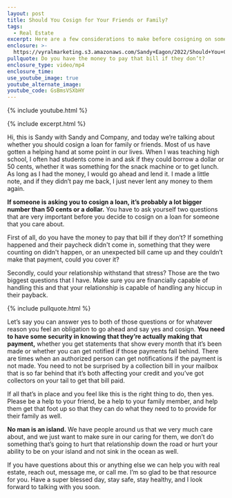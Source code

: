 ```yaml
---
layout: post
title: Should You Cosign for Your Friends or Family?
tags:
  - Real Estate
excerpt: Here are a few considerations to make before cosigning on someone’s loan.
enclosure: >-
  https://vyralmarketing.s3.amazonaws.com/Sandy+Eagon/2022/Should+You+Cosign+for+Your+Friends+or+Family_+(2).mp4
pullquote: Do you have the money to pay that bill if they don’t?
enclosure_type: video/mp4
enclosure_time:
use_youtube_image: true
youtube_alternate_image:
youtube_code: GsBmsVSXbHY
---
```

{% include youtube.html %}

{% include excerpt.html %}

Hi, this is Sandy with Sandy and Company, and today we’re talking about whether you should cosign a loan for family or friends. Most of us have gotten a helping hand at some point in our lives. When I was teaching high school, I often had students come in and ask if they could borrow a dollar or 50 cents, whether it was something for the snack machine or to get lunch. As long as I had the money, I would go ahead and lend it. I made a little note, and if they didn’t pay me back, I just never lent any money to them again.

**If someone is asking you to cosign a loan, it’s probably a lot bigger number than 50 cents or a dollar.** You have to ask yourself two questions that are very important before you decide to cosign on a loan for someone that you care about.

First of all, do you have the money to pay that bill if they don’t? If something happened and their paycheck didn't come in, something that they were counting on didn't happen, or an unexpected bill came up and they couldn’t make that payment, could you cover it?

Secondly, could your relationship withstand that stress? Those are the two biggest questions that I have. Make sure you are financially capable of handling this and that your relationship is capable of handling any hiccup in their payback.

{% include pullquote.html %}

Let’s say you can answer yes to both of those questions or for whatever reason you feel an obligation to go ahead and say yes and cosign. **You need to have some security in knowing that they’re actually making that payment,** whether you get statements that show every month that it’s been made or whether you can get notified if those payments fall behind. There are times when an authorized person can get notifications if the payment is not made. You need to not be surprised by a collection bill in your mailbox that is so far behind that it’s both affecting your credit and you’ve got collectors on your tail to get that bill paid.

If all that’s in place and you feel like this is the right thing to do, then yes. Please be a help to your friend, be a help to your family member, and help them get that foot up so that they can do what they need to to provide for their family as well.

**No man is an island.** We have people around us that we very much care about, and we just want to make sure in our caring for them, we don’t do something that’s going to hurt that relationship down the road or hurt your ability to be on your island and not sink in the ocean as well.

If you have questions about this or anything else we can help you with real estate, reach out, message me, or call me. I’m so glad to be that resource for you. Have a super blessed day, stay safe, stay healthy, and I look forward to talking with you soon.
